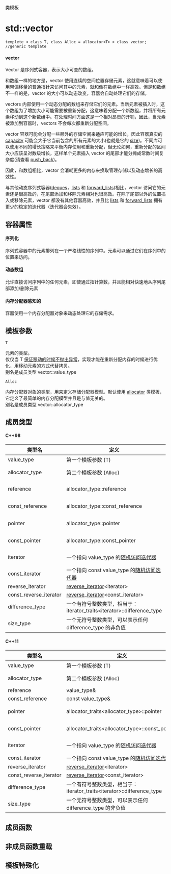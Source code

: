 类模板

# std::vector

<vector>

`templete < class T, class Alloc = allocator<T> > class vector; //generic template`

#### vector

Vector 是序列式容器，表示大小可变的数组。

和数组一样的地方是，vector 使用连续的空间位置存储元素，这就意味着可以使用带偏移量的普通指针来访问其中的元素，就和像在数组中一样高效。但是和数组不一样的是，vector 的大小可以动态改变，容器会自动处理它们的存储。

vectors 内部使用一个动态分配的数组来存储它们的元素。当新元素被插入时，这个数组为了增加大小可能需要被重新分配，这意味着分配一个新数组，并将所有元素移动到这个新数组中。在处理时间方面这是一个相对昂贵的开销，因此，当元素被添加到容器时，vectors 不会每次都重新分配空间。

vector 容器可能会分配一些额外的存储空间来适应可能的增长，因此容器真实的 [capacity](capacity.md) 可能会大于它当前包含的所有元素的大小(也就是它的 [size](size.md))。不同库可以使用不同的增长策略来平衡内存使用和重新分配，但无论如何，重新分配的区间大小应该呈对数级增长，这样单个元素插入 vector 的尾部才能分摊成常数时间复杂度(请查看 [push_back](push_back.md))。

因此，和数组相比，vector 会消耗更多的内存来换取管理存储以及动态增长的高效性。

与其他动态序列式容器([deques](../../deque/deque/README.md)，[lists](../list/list/README.md) 和 [forward_lists](../forward_list/forward_list/README.md))相比，vector 访问它的元素还是很高效的，在尾部添加和移除元素相对也很高效。在除了尾部以外的位置插入或移除元素，vector 都没有其他容器高效，并且比 [lists](../../list/list/README.md) 和 [forward_lists](../../forward_list/forward_list/README.md) 拥有更少的稳定的迭代器（迭代器会失效）。

## 容器属性

#### 序列化

序列式容器中的元素排列在一个严格线性的序列中。元素可以通过它们在序列中的位置来访问。

#### 动态数组

允许直接访问序列中的任何元素，即使通过指针算数，并且能相对快速地从序列尾部添加/删除元素

#### 内存分配器感知的

容器使用一个内存分配器对象来动态处理它的存储需求。

## 模板参数

`T`

元素的类型。<br/>
仅仅当 T [保证移动的时候不抛出异常](../../../Other/type_traits/is_nothrow_move_constructible.md)，实现才能在重新分配内存的时候进行优化，用移动元素的方式代替拷贝。<br/>
别名是成员类型 vector::value_type

`Alloc`

内存分配器对象的类型，用来定义存储分配器模型。默认使用 [allocator](../../../Other/memory/allocator/README.md) 类模板，它定义了最简单的内存分配模型并且是与值无关的。<br/>
别名是成员类型 vector::allocator_type

## 成员类型

#### C++98

| 类型名                 | 定义                                                                                            | 注释                                                                                   |
| ---------------------- | ----------------------------------------------------------------------------------------------- | -------------------------------------------------------------------------------------- |
| value_type             | 第一个模板参数 (T)                                                                              |
| allocator_type         | 第二个模板参数 (Alloc)                                                                          | 默认值为：[allocator](../../../Other/memory/allocator/README.md)&lt;value_type&gt;     |
| reference              | allocator_type::reference                                                                       | 对于默认的 [allocator](../../../Other/memory/allocator/README.md) ：value_type&        |
| const_reference        | allocator_type::const_reference                                                                 | 对于默认的 [allocator](../../../Other/memory/allocator/README.md) ：const value_type&  |
| pointer                | allocator_type::pointer                                                                         | 对于默认的 [allocator](../../../Other/memory/allocator/README.md) ：value_type\*       |
| const_pointer          | allocator_type::const_pointer                                                                   | 对于默认的 [allocator](../../../Other/memory/allocator/README.md) ：const value_type\* |
| iterator               | 一个指向 value_type 的[随机访问迭代器](../../../Other/iterator/random_access_iterator.md)       | 可以转化为 const_iterator                                                              |
| const_iterator         | 一个指向 const value_type 的[随机访问迭代器](../../../Other/iterator/random_access_iterator.md) |
| reverse_iterator       | [reverse_iterator](../../../Other/iterator/reverse_iterator/README.md)&lt;iterator&gt;          |
| const_reverse_iterator | [reverse_iterator](../../../Other/iterator/reverse_iterator/README.md)&lt;const_iterator&gt;    |
| difference_type        | 一个有符号整数类型，相当于：iterator_traits&lt;iterator&gt;::difference_type                    | 通常和 [ptrdiff_t](../../../clibrary/cstddef/ptrdiff_t) 一样                           |
| size_type              | 一个无符号整数类型，可以表示任何 difference_type 的非负值                                       | 通常和 [size_t](../../../clibrary/cstddef/size_t.md) 一样                              |

#### C++11

| 类型名                 | 定义                                                                                            | 注释                                                                                   |
| ---------------------- | ----------------------------------------------------------------------------------------------- | -------------------------------------------------------------------------------------- |
| value_type             | 第一个模板参数 (T)                                                                              |
| allocator_type         | 第二个模板参数 (Alloc)                                                                          | 默认值为：[allocator](../../../Other/memory/allocator/README.md)&lt;value_type&gt;     |
| reference              | value_type&                                                                                     |
| const_reference        | const value_type&                                                                               |
| pointer                | allocator_traits&lt;allocator_type&gt;::pointer                                                 | 对于默认的 [allocator](../../../Other/memory/allocator/README.md) ：value_type\*       |
| const_pointer          | allocator_traits&lt;allocator_type&gt;::const_pointer                                           | 对于默认的 [allocator](../../../Other/memory/allocator/README.md) ：const value_type\* |
| iterator               | 一个指向 value_type 的[随机访问迭代器](../../../Other/iterator/random_access_iterator.md)       | 可以转化为 const_iterator                                                              |
| const_iterator         | 一个指向 const value_type 的[随机访问迭代器](../../../Other/iterator/random_access_iterator.md) |
| reverse_iterator       | [reverse_iterator](../../../Other/iterator/reverse_iterator/README.md)&lt;iterator&gt;          |
| const_reverse_iterator | [reverse_iterator](../../../Other/iterator/reverse_iterator/README.md)&lt;const_iterator&gt;    |
| difference_type        | 一个有符号整数类型，相当于：iterator_traits&lt;iterator&gt;::difference_type                    | 通常和 [ptrdiff_t](../../../clibrary/cstddef/ptrdiff_t) 一样                           |
| size_type              | 一个无符号整数类型，可以表示任何 difference_type 的非负值                                       | 通常和 [size_t](../../../clibrary/cstddef/size_t.md) 一样                              |

## 成员函数

## 非成员函数重载

## 模板特殊化
